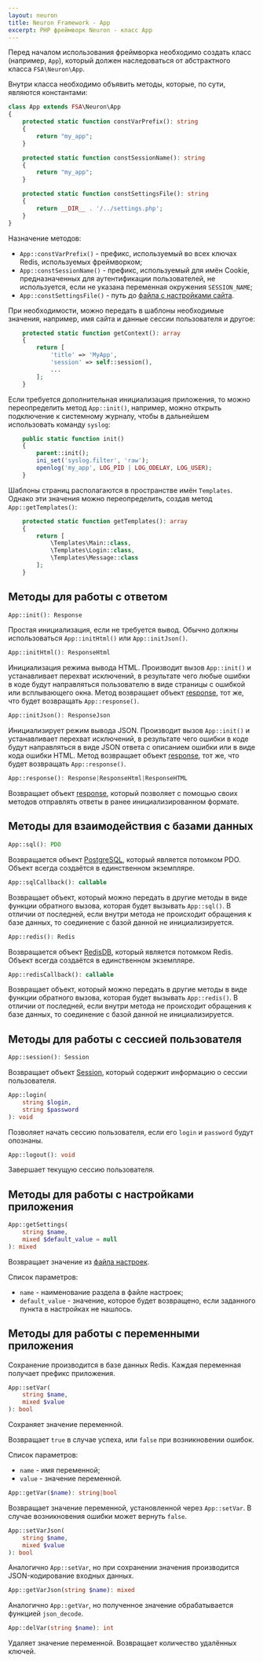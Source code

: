 ```yaml
---
layout: neuron
title: Neuron Framework - App
excerpt: PHP фреймворк Neuron - класс App
---
```


Перед началом использования фреймворка необходимо создать класс (например, `App`), который должен наследоваться от абстрактного класса `FSA\Neuron\App`.

Внутри класса необходимо объявить методы, которые, по сути, являются константами:

```php
class App extends FSA\Neuron\App
{
    protected static function constVarPrefix(): string
    {
        return "my_app";
    }

    protected static function constSessionName(): string
    {
        return "my_app";
    }

    protected static function constSettingsFile(): string
    {
        return __DIR__ . '/../settings.php';
    }
}
```

Назначение методов:

* `App::constVarPrefix()` - префикс, используемый во всех ключах Redis, используемых фреймворком;
* `App::constSessionName()` - префикс, используемый для имён Cookie, предназначенных для аутентификации пользователей, не используется, если не указана переменная окружения `SESSION_NAME`;
* `App::constSettingsFile()` - путь до [файла с настройками сайта](settings).

При необходимости, можно передать в шаблоны необходимые значения, например, имя сайта и данные сессии пользователя и другое:

```php
    protected static function getContext(): array
    {
        return [
            'title' => 'MyApp',
            'session' => self::session(),
            ...
        ];
    }
```

Если требуется дополнительная инициализация приложения, то можно переопределить метод `App::init()`, например, можно открыть подключение к системному журналу, чтобы в дальнейшем использовать команду `syslog`:

```php
    public static function init()
    {
        parent::init();
        ini_set('syslog.filter', 'raw');
        openlog('my_app', LOG_PID | LOG_ODELAY, LOG_USER);
    }
```

Шаблоны страниц располагаются в пространстве имён `Templates`. Однако эти значения можно переопределить, создав метод `App::getTemplates()`:

```php
    protected static function getTemplates(): array
    {
        return [
            \Templates\Main::class,
            \Templates\Login::class,
            \Templates\Message::class
        ];
    }
```

## Методы для работы с ответом

```php
App::init(): Response
```

Простая инициализация, если не требуется вывод. Обычно должны использоваться `App::initHtml()` или `App::initJson()`.

```php
App::initHtml(): ResponseHtml
```

Инициализация режима вывода HTML. Производит вызов `App::init()` и устанавливает перехват исключений, в результате чего любые ошибки в коде будут направляться пользователю в виде страницы с ошибкой или всплывающего окна. Метод возвращает объект [response](response), тот же, что будет возвращать `App::response()`.

```php
App::initJson(): ResponseJson
```

Инициализирует режим вывода JSON. Производит вызов `App::init()` и устанавливает перехват исключений, в результате чего ошибки в коде будут направляться в виде JSON ответа с описанием ошибки или в виде кода ошибки HTML. Метод возвращает объект [response](response), тот же, что будет возвращать `App::response()`.

```php
App::response(): Response|ResponseHtml|ResponseHTML
```

Возвращает объект [response](response), который позволяет с помощью своих методов отправлять ответы в ранее инициализированном формате.

## Методы для взаимодействия с базами данных

```php
App::sql(): PDO
```

Возвращается объект [PostgreSQL](postgresql), который является потомком PDO. Объект всегда создаётся в единственном экземпляре.

```php
App::sqlCallback(): callable
```

Возвращает объект, который можно передать в другие методы в виде функции обратного вызова, которая будет вызывать `App::sql()`. В отличии от последней, если внутри метода не происходит обращения к базе данных, то соединение с базой данной не инициализируется.

```php
App::redis(): Redis
```

Возвращается объект [RedisDB](redisdb), который является потомком Redis. Объект всегда создаётся в единственном экземпляре.

```php
App::redisCallback(): callable
```

Возвращает объект, который можно передать в другие методы в виде функции обратного вызова, которая будет вызывать `App::redis()`. В отличии от последней, если внутри метода не происходит обращения к базе данных, то соединение с базой данной не инициализируется.

## Методы для работы с сессией пользователя

```php
App::session(): Session
```

Возвращает объект [Session](session), который содержит информацию о сессии пользователя.

```php
App::login(
    string $login,
    string $password
): void
```

Позволяет начать сессию пользователя, если его `login` и `password` будут опознаны.

```php
App::logout(): void
```

Завершает текущую сессию пользователя.

## Методы для работы с настройками приложения

```php
App::getSettings(
    string $name,
    mixed $default_value = null
): mixed
```

Возвращает значение из [файла настроек](settings).

Список параметров:

* `name` - наименование раздела в файле настроек;
* `default_value` - значение, которое будет возвращено, если заданного пункта в настройках не нашлось.

## Методы для работы с переменными приложения

Сохранение производится в базе данных Redis. Каждая переменная получает префикс приложения.

```php
App::setVar(
    string $name,
    mixed $value
): bool
```

Сохраняет значение переменной.

Возвращает `true` в случае успеха, или `false` при возникновении ошибок.

Список параметров:

* `name` - имя переменной;
* `value` - значение переменной.

```php
App::getVar($name): string|bool
```

Возвращает значение переменной, установленной через `App::setVar`. В случае возникновения ошибки может вернуть `false`.

```php
App::setVarJson(
    string $name,
    mixed $value
): bool
```

Аналогично `App::setVar`, но при сохранении значения производится JSON-кодирование входных данных.

```php
App::getVarJson(string $name): mixed
```

Аналогично `App::getVar`, но полученное значение обрабатывается функцией `json_decode`.

```php
App::delVar(string $name): int
```

Удаляет значение переменной. Возвращает количество удалённых ключей.
